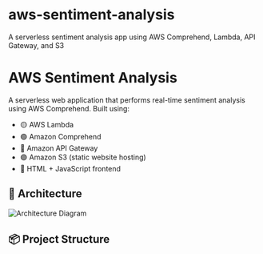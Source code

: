 # aws-sentiment-analysis
A serverless sentiment analysis app using AWS Comprehend, Lambda, API Gateway, and S3
# AWS Sentiment Analysis 

A serverless web application that performs real-time sentiment analysis using AWS Comprehend. Built using:

- 🟡 AWS Lambda
- 🟢 Amazon Comprehend
- 🔵 Amazon API Gateway
- 🟣 Amazon S3 (static website hosting)
- 🧾 HTML + JavaScript frontend

## 🧱 Architecture

![Architecture Diagram](architecture-diagram.png)

## 📦 Project Structure
